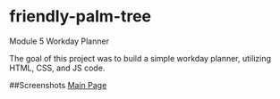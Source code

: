 # friendly-palm-tree

Module 5 Workday Planner

The goal of this project was to build a simple workday planner, utilizing HTML, CSS, and JS code. 

##Screenshots
[Main Page](./assets/images/1.png)
